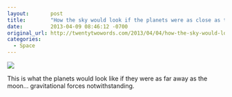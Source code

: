 ```yaml
---
layout:       post
title:        "How the sky would look if the planets were as close as the moon"
date:         2013-04-09 08:46:12 -0700
original_url: http://twentytwowords.com/2013/04/04/how-the-sky-would-look-if-the-planets-were-as-close-as-the-moon-8-pictures/
categories:
  - Space
---
```


  ![](/attachments/d18332db041bbf3b6d5d037bad4c8a2e/image.png) 

 This is what the planets would look like if they were as far away as the moon… gravitational forces notwithstanding.

